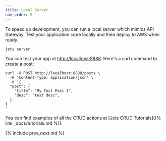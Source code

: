 ```yaml
---
title: Local Server
nav_order: 9
---
```


To speed up development, you can run a local server which mimics API Gateway. Test your application code locally and then deploy to AWS when ready.

    jets server

You can test your app at [http://localhost:8888](http://localhost:8888). Here's a curl command to create a post:

    curl -X POST http://localhost:8888/posts \
      -H 'Content-Type: application/json' \
      -d '{
      "post": {
        "title": "My Test Post 1",
        "desc": "test desc",
      }
    }
    '

You can find examples of all the CRUD actions at [Jets CRUD Tutorials]({% link _docs/tutorials.md %}).

{% include prev_next.md %}